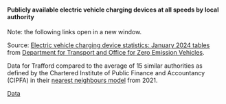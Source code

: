 #### Publicly available electric vehicle charging devices at all speeds by local authority

Note: the following links open in a new window.

Source: <a href="https://assets.publishing.service.gov.uk/media/65ba357a4ec51d000dc9f213/electric-vehicle-charging-device-statistics-january-2024.ods" target="_blank">Electric vehicle charging device statistics: January 2024 tables</a> from <a href="https://www.gov.uk/government/statistics/electric-vehicle-charging-device-statistics-january-2024" target="_blank">Department for Transport and Office for Zero Emission Vehicles</a>.

Data for Trafford compared to the average of 15 similar authorities as defined by the Chartered Institute of Public Finance and Accountancy (CIPFA) in their <a href='https://www.cipfa.org/services/cipfastats/nearest-neighbour-model' target='_blank'>nearest neighbours model</a> from 2021.

<a href="https://www.trafforddatalab.io/corporate_plan/data/climate/electric_vehicle_charging_points.csv" aria-label="Download the data" class="downloadButton" target="_blank" download>Data <span class="fas fa-download"></span></a>
